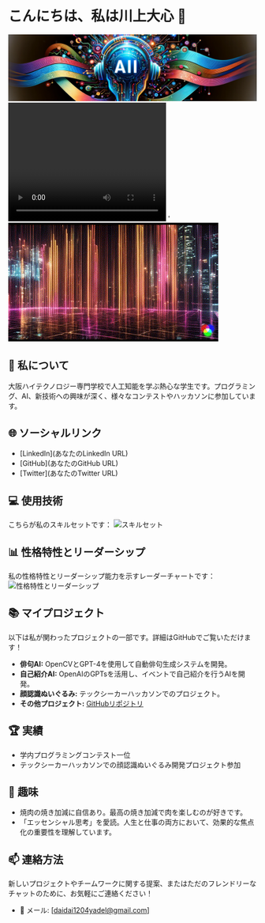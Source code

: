 # こんにちは、私は川上大心 👋

![帯状のイメージ図AIとプログラミング](obi.png)
<video width="320" height="240" controls>
  <source src="Gen-2 1797399610, An animation of a gr, M 5.mp4" type="video/mp4">
  Your browser does not support the video tag.
</video>
'![代替テキスト](Clipchamp.gif)
## 🚀 私について
大阪ハイテクノロジー専門学校で人工知能を学ぶ熱心な学生です。プログラミング、AI、新技術への興味が深く、様々なコンテストやハッカソンに参加しています。

## 🌐 ソーシャルリンク
- [LinkedIn](あなたのLinkedIn URL)
- [GitHub](あなたのGitHub URL)
- [Twitter](あなたのTwitter URL)

## 💻 使用技術
こちらが私のスキルセットです：
![スキルセット](https://example.com/your-chart-url.pngパワポでつくろかな)

## 📊 性格特性とリーダーシップ
私の性格特性とリーダーシップ能力を示すレーダーチャートです：
![性格特性とリーダーシップ](https://example.com/your-characteristics-chart-url.pngパワポでつくろかな)

## 📚 マイプロジェクト
以下は私が関わったプロジェクトの一部です。詳細はGitHubでご覧いただけます！

- **俳句AI:** OpenCVとGPT-4を使用して自動俳句生成システムを開発。
- **自己紹介AI:** OpenAIのGPTsを活用し、イベントで自己紹介を行うAIを開発。
- **顔認識ぬいぐるみ:** テックシーカーハッカソンでのプロジェクト。
- **その他プロジェクト:** [GitHubリポジトリ](あなたのGitHubリポジトリURL)

## 🏆 実績
- 学内プログラミングコンテスト一位
- テックシーカーハッカソンでの顔認識ぬいぐるみ開発プロジェクト参加

## 🎉 趣味
- 焼肉の焼き加減に自信あり。最高の焼き加減で肉を楽しむのが好きです。
- 「エッセンシャル思考」を愛読。人生と仕事の両方において、効果的な焦点化の重要性を理解しています。

## 📫 連絡方法
新しいプロジェクトやチームワークに関する提案、またはただのフレンドリーなチャットのために、お気軽にご連絡ください！
- 📧 メール: [daidai1204yadel@gmail.com]
